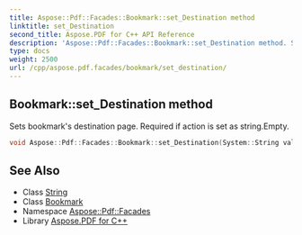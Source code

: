```yaml
---
title: Aspose::Pdf::Facades::Bookmark::set_Destination method
linktitle: set_Destination
second_title: Aspose.PDF for C++ API Reference
description: 'Aspose::Pdf::Facades::Bookmark::set_Destination method. Sets bookmark''s destination page. Required if action is set as string.Empty in C++.'
type: docs
weight: 2500
url: /cpp/aspose.pdf.facades/bookmark/set_destination/
---
```

## Bookmark::set_Destination method


Sets bookmark's destination page. Required if action is set as string.Empty.

```cpp
void Aspose::Pdf::Facades::Bookmark::set_Destination(System::String value)
```

## See Also

* Class [String](../../../system/string/)
* Class [Bookmark](../)
* Namespace [Aspose::Pdf::Facades](../../)
* Library [Aspose.PDF for C++](../../../)
